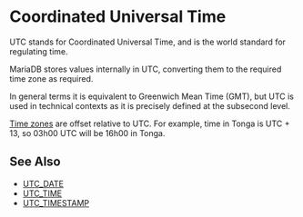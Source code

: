 
# Coordinated Universal Time

UTC stands for Coordinated Universal Time, and is the world standard for regulating time.


MariaDB stores values internally in UTC, converting them to the required time zone as required.


In general terms it is equivalent to Greenwich Mean Time (GMT), but UTC is used in technical contexts as it is precisely defined at the subsecond level.


[Time zones](time-zones.md) are offset relative to UTC. For example, time in Tonga is UTC + 13, so 03h00 UTC will be 16h00 in Tonga.


## See Also


* [UTC_DATE](../../../../sql-statements-and-structure/sql-statements/built-in-functions/date-time-functions/utc_date.md)
* [UTC_TIME](../../../../sql-statements-and-structure/sql-statements/built-in-functions/date-time-functions/utc_time.md)
* [UTC_TIMESTAMP](../../../../sql-statements-and-structure/sql-statements/built-in-functions/date-time-functions/utc_timestamp.md)

